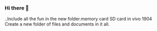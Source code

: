 ### Hi there 👋

<!--
**Hetchham/Hetchham** is a ✨ _special_ ✨ repository because its `README.md` (this file) appears on your GitHub profile.

Here are some ideas to get you started:

- 🔭 I’m currently working on .Tanasak The abbreviation of Thanasak is tns...
- 🌱 I’m currently learning .that Mubeen is the default name of Tanasak and has the abbreviation MBA.
- 👯 I’m looking to collaborate on .to bring storage Mubeen Come together with Thanasak Machawanich,Master Hakeem Matchawanit,and will use a new name Hetchham.pege so Hetchham.pege will be building a residence in Thailand..
- 🤔 I’m looking for help with geem224.gn@gmail.com,gemnakab@gmail.com,...
- 💬 Ask me about ...old storage in the clouds Huawei ID The phone number used is 0610837496.
- 📫 How to reach me: memumasah@gmail.com to0992405179...
- 😄 Pronouns: ...will use the new name Tanasak Matchawanit
- ⚡ Fun fact: ... Facebook page for kimji.pegefeacbook.com/message me.Tanasak Matchawanit.me
-->..Include all the fun in the new folder.memory card SD card in vivo 1904 Create a new folder of files and documents in it all.
